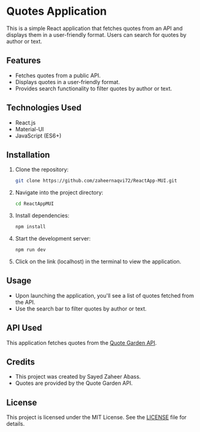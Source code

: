 # Quotes Application

This is a simple React application that fetches quotes from an API and displays them in a user-friendly format. Users can search for quotes by author or text.

## Features

- Fetches quotes from a public API.
- Displays quotes in a user-friendly format.
- Provides search functionality to filter quotes by author or text.

## Technologies Used

- React.js
- Material-UI
- JavaScript (ES6+)

## Installation

1. Clone the repository:

   ```bash
   git clone https://github.com/zaheernaqvi72/ReactApp-MUI.git
   ```

2. Navigate into the project directory:

   ```bash
   cd ReactAppMUI
   ```

3. Install dependencies:

   ```bash
   npm install
   ```

4. Start the development server:

   ```bash
   npm run dev
   ```

5. Click on the link (localhost) in the terminal to view the application.

## Usage

- Upon launching the application, you'll see a list of quotes fetched from the API.
- Use the search bar to filter quotes by author or text.

## API Used

This application fetches quotes from the [Quote Garden API](https://quote-garden.onrender.com/).

## Credits

- This project was created by Sayed Zaheer Abass.
- Quotes are provided by the Quote Garden API.

## License

This project is licensed under the MIT License. See the [LICENSE](LICENSE) file for details.
